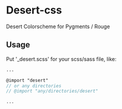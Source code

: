 # Desert-css

Desert Colorscheme for Pygments / Rouge

## Usage

Put '\_desert.scss' for your scss/sass file, like:

```scss
...

@import "desert"
// or any directories
// @import "any/directories/desert"

...
```


